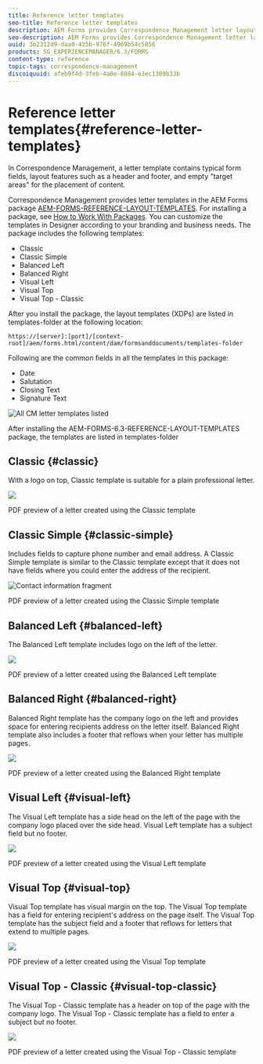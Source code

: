 ```yaml
---
title: Reference letter templates
seo-title: Reference letter templates
description: AEM Forms provides Correspondence Management letter layout templates that you can use to create letters quickly. 
seo-description: AEM Forms provides Correspondence Management letter layout templates that you can use to create letters quickly. 
uuid: 3b2312d9-daa0-435b-976f-4969b54c5056
products: SG_EXPERIENCEMANAGER/6.3/FORMS
content-type: reference
topic-tags: correspondence-management
discoiquuid: afeb9f4d-3feb-4a0e-8884-e3ec1309b33b
---
```


# Reference letter templates{#reference-letter-templates}

In Correspondence Management, a letter template contains typical form fields, layout features such as a header and footer, and empty "target areas" for the placement of content.

Correspondence Management provides letter templates in the AEM Forms package [AEM-FORMS-REFERENCE-LAYOUT-TEMPLATES](https://www.adobeaemcloud.com/content/marketplace/marketplaceProxy.html?packagePath=/content/companies/public/adobe/packages/cq630/fd/AEM-FORMS-6.3-REFERENCE-LAYOUT-TEMPLATES). For installing a package, see [How to Work With Packages](../../sites/administering/using/package-manager.md). You can customize the templates in Designer according to your branding and business needs. The package includes the following templates:

* Classic
* Classic Simple
* Balanced Left
* Balanced Right
* Visual Left
* Visual Top
* Visual Top - Classic

After you install the package, the layout templates (XDPs) are listed in templates-folder at the following location:

`https://[server]:[port]/[context-root]/aem/forms.html/content/dam/formsanddocuments/templates-folder`

Following are the common fields in all the templates in this package:

* Date
* Salutation
* Closing Text
* Signature Text

![All CM letter templates listed](assets/templatescorrespondence.png)

After installing the AEM-FORMS-6.3-REFERENCE-LAYOUT-TEMPLATES package, the templates are listed in templates-folder

## Classic {#classic}

With a logo on top, Classic template is suitable for a plain professional letter. 

![](assets/classic.png)

PDF preview of a letter created using the Classic template

## Classic Simple {#classic-simple}

Includes fields to capture phone number and email address. A Classic Simple template is similar to the Classic template except that it does not have fields where you could enter the address of the recipient. 

![Contact information fragment](assets/classicsimple.png)

PDF preview of a letter created using the Classic Simple template

## Balanced Left {#balanced-left}

The Balanced Left template includes logo on the left of the letter.

![](assets/balancedleft.png)

PDF preview of a letter created using the Balanced Left template

## Balanced Right {#balanced-right}

Balanced Right template has the company logo on the left and provides space for entering recipients address on the letter itself. Balanced Right template also includes a footer that reflows when your letter has multiple pages.

![](assets/balancedright.png)

PDF preview of a letter created using the Balanced Right template

## Visual Left {#visual-left}

The Visual Left template has a side head on the left of the page with the company logo placed over the side head. Visual Left template has a subject field but no footer.

![](assets/visualleft.png)

PDF preview of a letter created using the Visual Left template

## Visual Top {#visual-top}

Visual Top template has visual margin on the top. The Visual Top template has a field for entering recipient's address on the page itself. The Visual Top template has the subject field and a footer that reflows for letters that extend to multiple pages.

![](assets/visualtop.png)

PDF preview of a letter created using the Visual Top template

## Visual Top - Classic {#visual-top-classic}

The Visual Top - Classic template has a header on top of the page with the company logo. The Visual Top - Classic template has a field to enter a subject but no footer.

![](assets/visualtopclassic.png)

PDF preview of a letter created using the Visual Top - Classic template

